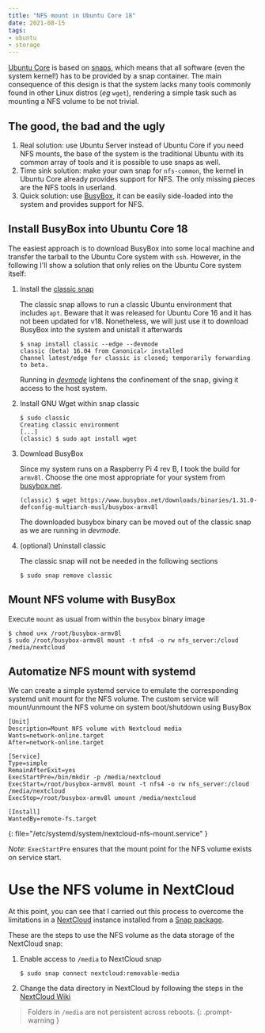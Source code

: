```yaml
---
title: "NFS mount in Ubuntu Core 18"
date: 2021-08-15
tags:
- ubuntu
- storage
---
```


[Ubuntu Core](https://ubuntu.com/core) is based on
[snaps](https://snapcraft.io/), which means that all software (even the system
kernel!) has to be provided by a snap container. The main consequence of this
design is that the system lacks many tools commonly found in other Linux distros
(*eg* `wget`), rendering a simple task such as mounting a NFS volume to be not
trivial.

## The good, the bad and the ugly

1. Real solution: use Ubuntu Server instead of Ubuntu Core if you need NFS
   mounts, the base of the system is the traditional Ubuntu with its common
array of tools and it is possible to use snaps as well.
2. Time sink solution: make your own snap for `nfs-common`, the kernel in Ubuntu
   Core already provides support for NFS. The only missing pieces are the NFS
tools in userland.
3. Quick solution: use [BusyBox](https://www.busybox.net/), it can be easily
   side-loaded into the system and provides support for NFS.

## Install BusyBox into Ubuntu Core 18

The easiest approach is to download BusyBox into some local machine and transfer
the tarball to the Ubuntu Core system with `ssh`. However, in the following I'll
show a solution that only relies on the Ubuntu Core system itself:

1. Install the [classic snap](https://github.com/snapcore/classic-snap)

    The classic snap allows to run a classic Ubuntu environment that includes
`apt`. Beware that it was released for Ubuntu Core 16 and it has not been
updated for v18. Nonetheless, we will just use it to download BusyBox into the
system and unistall it afterwards

    ```console
    $ snap install classic --edge --devmode
    classic (beta) 16.04 from Canonical✓ installed
    Channel latest/edge for classic is closed; temporarily forwarding to beta.
    ```

    Running in [*devmode*](https://snapcraft.io/docs/snap-confinement) lightens
the confinement of the snap, giving it access to the host system.

2. Install GNU Wget within snap classic

    ```console
    $ sudo classic
    Creating classic environment
    [...]
    (classic) $ sudo apt install wget
    ```

3. Download BusyBox

    Since my system runs on a Raspberry Pi 4 rev B, I took the build for
`armv8l`. Choose the one most appropriate for your system from
[busybox.net](https://www.busybox.net/downloads/binaries/).

    ```console
    (classic) $ wget https://www.busybox.net/downloads/binaries/1.31.0-defconfig-multiarch-musl/busybox-armv8l
    ```

    The downloaded busybox binary can be moved out of the classic snap as we are
running in *devmode*.

4. (optional) Uninstall classic

    The classic snap will not be needed in the following sections

    ```console
    $ sudo snap remove classic
    ```

## Mount NFS volume with BusyBox

Execute `mount` as usual from within the `busybox` binary image

```console
$ chmod u+x /root/busybox-armv8l
$ sudo /root/busybox-armv8l mount -t nfs4 -o rw nfs_server:/cloud /media/nextcloud
```

## Automatize NFS mount with systemd

We can create a simple systemd service to emulate the corresponding systemd unit
mount for the NFS volume. The custom service will mount/unmount the NFS volume
on system boot/shutdown using BusyBox

```
[Unit]
Description=Mount NFS volume with Nextcloud media
Wants=network-online.target
After=network-online.target

[Service]
Type=simple
RemainAfterExit=yes
ExecStartPre=/bin/mkdir -p /media/nextcloud
ExecStart=/root/busybox-armv8l mount -t nfs4 -o rw nfs_server:/cloud /media/nextcloud
ExecStop=/root/busybox-armv8l umount /media/nextcloud

[Install]
WantedBy=remote-fs.target
```
{: file="/etc/systemd/system/nextcloud-nfs-mount.service" }

*Note*: `ExecStartPre` ensures that the mount point for the NFS volume exists on
service start.

# Use the NFS volume in NextCloud

At this point, you can see that I carried out this process to overcome the
limitations in a [NextCloud](https://nextcloud.com/) instance installed from a
[Snap package](https://github.com/nextcloud-snap/nextcloud-snap).

These are the steps to use the NFS volume as the data storage of the NextCloud
snap:

1. Enable access to `/media` to NextCloud snap

    ```console
    $ sudo snap connect nextcloud:removable-media
    ```

2. Change the data directory in NextCloud by following the steps in the
   [NextCloud Wiki](https://github.com/nextcloud-snap/nextcloud-snap/wiki/Change-data-directory-to-use-another-disk-partition)

> Folders in `/media` are not persistent across reboots.
{: .prompt-warning }
